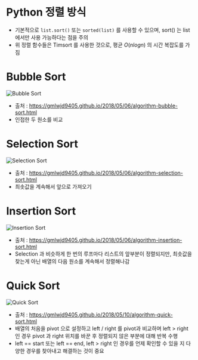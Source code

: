 # Python 정렬 방식
- 기본적으로 ```list.sort()``` 또는 ```sorted(list)``` 를 사용할 수 있으며, sort() 는 list에서만 사용 가능하다는 점을 주의
- 위 정렬 함수들은 Timsort 를 사용한 것으로, 평균 $O(nlogn)$ 의 시간 복잡도를 가짐

# Bubble Sort

![Bubble Sort](https://gmlwjd9405.github.io/images/algorithm-bubble-sort/bubble-sort.png)

- 출처 : https://gmlwjd9405.github.io/2018/05/06/algorithm-bubble-sort.html
- 인접한 두 원소를 비교

# Selection Sort

![Selection Sort](https://gmlwjd9405.github.io/images/algorithm-selection-sort/selection-sort.png)

- 출처 : https://gmlwjd9405.github.io/2018/05/06/algorithm-selection-sort.html
- 최솟값을 계속해서 앞으로 가져오기

# Insertion Sort

![Insertion Sort](https://gmlwjd9405.github.io/images/algorithm-insertion-sort/insertion-sort.png)

- 출처 : https://gmlwjd9405.github.io/2018/05/06/algorithm-insertion-sort.html
- Selection 과 비슷하게 한 번의 루프마다 리스트의 앞부분이 정렬되지만, 최솟값을 찾는게 아닌 배열의 다음 원소를 계속해서 정렬해나감

# Quick Sort

![Quick Sort](https://gmlwjd9405.github.io/images/algorithm-quick-sort/quick-sort2.png)

- 출처 : https://gmlwjd9405.github.io/2018/05/10/algorithm-quick-sort.html
- 배열의 처음을 pivot 으로 설정하고 left / right 를 pivot과 비교하며 left > right 인 경우 pivot 과 right 위치를 바꾼 후 정렬되지 않은 부분에 대해 반복 수행
- left == start 또는 left == end, left > right 인 경우를 언제 확인할 수 있을 지 다양한 경우를 찾아내고 해결하는 것이 중요

